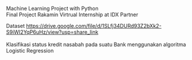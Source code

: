 Machine Learning Project with Python</br>
Final Project Rakamin Virtrual Internship at IDX Partner

Dataset https://drive.google.com/file/d/1SLfj34DURd93Z2bXk2-S9iWI2YqP6uHz/view?usp=share_link</br></br>
Klasifikasi status kredit nasabah pada suatu Bank menggunakan algoritma Logistic Regression
